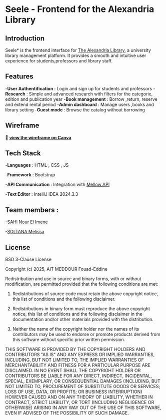 # Seele - Frontend for the Alexandria Library

## Introduction
Seele* is the frontend interface for [The Alexandria Library](https://github.com/Paranoid-Pufferfish/alexandria-library), a university library management platform. It provides a smooth and intuitive user experience for students,professors and library staff. 

## Features 
-**User Authentification** : Login and sign up for students and professors
-**Research** : Simple and advanced research with filters for the categorie, edition and publication year
-**Book management** : Borrow ,return, reserve and extend rental period
-**Admin dashboard** : Manage users ,books and library setting 
-**Guest mode** : Browse the catalog without borrowing

## Wireframe
🔗 **[view the wireframe on Canva](https://www.canva.com/design/DAGf5gWIg7E/Hh4Bi0XXFv2vhkFpdgxjjQ/view?mode=prototype)** 

## Tech Stack
-**Languages** : HTML , CSS , JS

-**Framework** : Bootstrap

-**API Communication** : Integration with [Mellow API](https://github.com/Paranoid-Pufferfish/mellow-api)

-**Text Editor** : IntelliJ IDEA 2024.3.3

## Team members :
-[SAHI Nour El Imene](https://github.com/ImeneeSh) 

-[SOLTANA Melissa](https://github.com/melissa60)

## License

BSD 3-Clause License

Copyright (c) 2025, AIT MEDDOUR Fouad-Eddine

Redistribution and use in source and binary forms, with or without
modification, are permitted provided that the following conditions are met:

1. Redistributions of source code must retain the above copyright notice, this
   list of conditions and the following disclaimer.

2. Redistributions in binary form must reproduce the above copyright notice,
   this list of conditions and the following disclaimer in the documentation
   and/or other materials provided with the distribution.

3. Neither the name of the copyright holder nor the names of its
   contributors may be used to endorse or promote products derived from
   this software without specific prior written permission.

THIS SOFTWARE IS PROVIDED BY THE COPYRIGHT HOLDERS AND CONTRIBUTORS "AS IS"
AND ANY EXPRESS OR IMPLIED WARRANTIES, INCLUDING, BUT NOT LIMITED TO, THE
IMPLIED WARRANTIES OF MERCHANTABILITY AND FITNESS FOR A PARTICULAR PURPOSE ARE
DISCLAIMED. IN NO EVENT SHALL THE COPYRIGHT HOLDER OR CONTRIBUTORS BE LIABLE
FOR ANY DIRECT, INDIRECT, INCIDENTAL, SPECIAL, EXEMPLARY, OR CONSEQUENTIAL
DAMAGES (INCLUDING, BUT NOT LIMITED TO, PROCUREMENT OF SUBSTITUTE GOODS OR
SERVICES; LOSS OF USE, DATA, OR PROFITS; OR BUSINESS INTERRUPTION) HOWEVER
CAUSED AND ON ANY THEORY OF LIABILITY, WHETHER IN CONTRACT, STRICT LIABILITY,
OR TORT (INCLUDING NEGLIGENCE OR OTHERWISE) ARISING IN ANY WAY OUT OF THE USE
OF THIS SOFTWARE, EVEN IF ADVISED OF THE POSSIBILITY OF SUCH DAMAGE.






